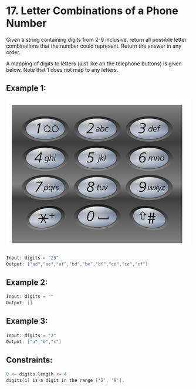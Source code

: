 # 17. Letter Combinations of a Phone Number

Given a string containing digits from 2-9 inclusive, return all possible letter combinations that the number could represent. Return the answer in any order.

A mapping of digits to letters (just like on the telephone buttons) is given below. Note that 1 does not map to any letters.


 

## Example 1:
![alt text](image.png)
```c
Input: digits = "23"
Output: ["ad","ae","af","bd","be","bf","cd","ce","cf"]
```

## Example 2:

```c
Input: digits = ""
Output: []
```

## Example 3:

```c
Input: digits = "2"
Output: ["a","b","c"]
```

## Constraints:

```c
0 <= digits.length <= 4
digits[i] is a digit in the range ['2', '9'].
```